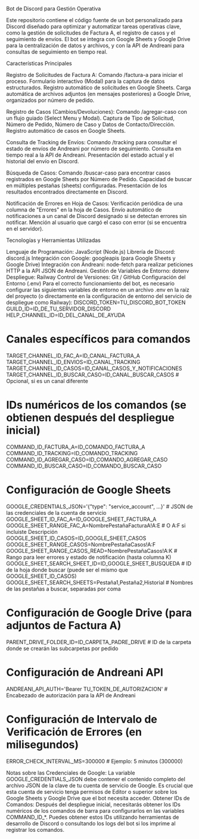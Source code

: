 Bot de Discord para Gestión Operativa

Este repositorio contiene el código fuente de un bot personalizado para Discord diseñado para optimizar y automatizar tareas operativas clave, como la gestión de solicitudes de Factura A, el registro de casos y el seguimiento de envíos.
El bot se integra con Google Sheets y Google Drive para la centralización de datos y archivos, y con la API de Andreani para consultas de seguimiento en tiempo real.

Características Principales

Registro de Solicitudes de Factura A:
Comando /factura-a para iniciar el proceso.
Formulario interactivo (Modal) para la captura de datos estructurados.
Registro automático de solicitudes en Google Sheets.
Carga automática de archivos adjuntos (en mensajes posteriores) a Google Drive, organizados por número de pedido.

Registro de Casos (Cambios/Devoluciones):
Comando /agregar-caso con un flujo guiado (Select Menu y Modal).
Captura de Tipo de Solicitud, Número de Pedido, Número de Caso y Datos de Contacto/Dirección.
Registro automático de casos en Google Sheets.

Consulta de Tracking de Envíos:
Comando /tracking para consultar el estado de envíos de Andreani por número de seguimiento.
Consulta en tiempo real a la API de Andreani.
Presentación del estado actual y el historial del envío en Discord.

Búsqueda de Casos:
Comando /buscar-caso para encontrar casos registrados en Google Sheets por Número de Pedido.
Capacidad de buscar en múltiples pestañas (sheets) configuradas.
Presentación de los resultados encontrados directamente en Discord.

Notificación de Errores en Hoja de Casos:
Verificación periódica de una columna de "Errores" en la hoja de Casos.
Envío automático de notificaciones a un canal de Discord designado si se detectan errores sin notificar.
Mención al usuario que cargó el caso con error (si se encuentra en el servidor).


Tecnologías y Herramientas Utilizadas

Lenguaje de Programación: JavaScript (Node.js)
Librería de Discord: discord.js
Integración con Google: googleapis (para Google Sheets y Google Drive)
Integración con Andreani: node-fetch para realizar peticiones HTTP a la API JSON de Andreani.
Gestión de Variables de Entorno: dotenv
Despliegue: Railway
Control de Versiones: Git / GitHub
Configuración del Entorno (.env)
Para el correcto funcionamiento del bot, es necesario configurar las siguientes variables de entorno en un archivo .env en la raíz del proyecto (o directamente en la configuración de entorno del servicio de despliegue como Railway):
DISCORD_TOKEN=TU_DISCORD_BOT_TOKEN
GUILD_ID=ID_DE_TU_SERVIDOR_DISCORD
HELP_CHANNEL_ID=ID_DEL_CANAL_DE_AYUDA

# Canales específicos para comandos
TARGET_CHANNEL_ID_FAC_A=ID_CANAL_FACTURA_A
TARGET_CHANNEL_ID_ENVIOS=ID_CANAL_TRACKING
TARGET_CHANNEL_ID_CASOS=ID_CANAL_CASOS_Y_NOTIFICACIONES
TARGET_CHANNEL_ID_BUSCAR_CASO=ID_CANAL_BUSCAR_CASOS # Opcional, si es un canal diferente

# IDs numéricos de los comandos (se obtienen después del despliegue inicial)
COMMAND_ID_FACTURA_A=ID_COMANDO_FACTURA_A
COMMAND_ID_TRACKING=ID_COMANDO_TRACKING
COMMAND_ID_AGREGAR_CASO=ID_COMANDO_AGREGAR_CASO
COMMAND_ID_BUSCAR_CASO=ID_COMANDO_BUSCAR_CASO

# Configuración de Google Sheets
GOOGLE_CREDENTIALS_JSON='{"type": "service_account", ...}' # JSON de las credenciales de la cuenta de servicio
GOOGLE_SHEET_ID_FAC_A=ID_GOOGLE_SHEET_FACTURA_A
GOOGLE_SHEET_RANGE_FAC_A=NombrePestañaFacturaA!A:E # O A:F si incluiste Descripción
GOOGLE_SHEET_ID_CASOS=ID_GOOGLE_SHEET_CASOS
GOOGLE_SHEET_RANGE_CASOS=NombrePestañaCasos!A:F
GOOGLE_SHEET_RANGE_CASOS_READ=NombrePestañaCasos!A:K # Rango para leer errores y estado de notificación (hasta columna K)
GOOGLE_SHEET_SEARCH_SHEET_ID=ID_GOOGLE_SHEET_BUSQUEDA # ID de la hoja donde buscar (puede ser el mismo que GOOGLE_SHEET_ID_CASOS)
GOOGLE_SHEET_SEARCH_SHEETS=Pestaña1,Pestaña2,Historial # Nombres de las pestañas a buscar, separadas por coma

# Configuración de Google Drive (para adjuntos de Factura A)
PARENT_DRIVE_FOLDER_ID=ID_CARPETA_PADRE_DRIVE # ID de la carpeta donde se crearán las subcarpetas por pedido

# Configuración de Andreani API
ANDREANI_API_AUTH='Bearer TU_TOKEN_DE_AUTORIZACION' # Encabezado de autorización para la API de Andreani

# Configuración de Intervalo de Verificación de Errores (en milisegundos)
ERROR_CHECK_INTERVAL_MS=300000 # Ejemplo: 5 minutos (300000)


Notas sobre las Credenciales de Google:
La variable GOOGLE_CREDENTIALS_JSON debe contener el contenido completo del archivo JSON de la clave de tu cuenta de servicio de Google. Es crucial que esta cuenta de servicio tenga permisos de Editor o superior sobre los Google Sheets y Google Drive que el bot necesita acceder.
Obtener IDs de Comandos:
Después del despliegue inicial, necesitarás obtener los IDs numéricos de los comandos de barra para configurarlos en las variables COMMAND_ID_*. Puedes obtener estos IDs utilizando herramientas de desarrollo de Discord o consultando los logs del bot si los imprime al registrar los comandos.
